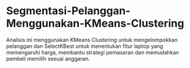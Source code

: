 # Segmentasi-Pelanggan-Menggunakan-KMeans-Clustering
Analisis ini menggunakan KMeans Clustering untuk mengelompokkan pelanggan dan SelectKBest untuk menentukan fitur laptop yang memengaruhi harga, membantu strategi pemasaran dan memudahkan pembeli memilih sesuai anggaran.
